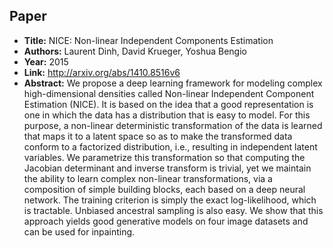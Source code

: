 ## Paper
  - **Title:** NICE: Non-linear Independent Components Estimation
  - **Authors:** Laurent Dinh, David Krueger, Yoshua Bengio
  - **Year:** 2015
  - **Link:** http://arxiv.org/abs/1410.8516v6
  - **Abstract:** We propose a deep learning framework for modeling complex high-dimensional densities called Non-linear Independent Component Estimation (NICE). It is based on the idea that a good representation is one in which the data has a distribution that is easy to model. For this purpose, a non-linear deterministic transformation of the data is learned that maps it to a latent space so as to make the transformed data conform to a factorized distribution, i.e., resulting in independent latent variables. We parametrize this transformation so that computing the Jacobian determinant and inverse transform is trivial, yet we maintain the ability to learn complex non-linear transformations, via a composition of simple building blocks, each based on a deep neural network. The training criterion is simply the exact log-likelihood, which is tractable. Unbiased ancestral sampling is also easy. We show that this approach yields good generative models on four image datasets and can be used for inpainting.
